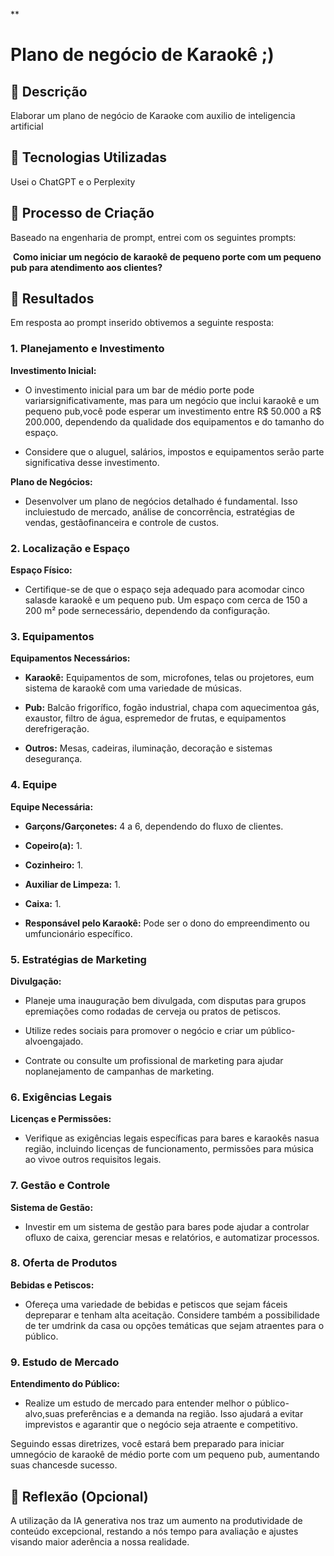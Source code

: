 **

# Plano de negócio de Karaokê ;)

## 📒 Descrição

Elaborar um plano de negócio de Karaoke com auxilio de inteligencia artificial

## 🤖 Tecnologias Utilizadas

Usei o ChatGPT e o Perplexity

## 🧐 Processo de Criação

Baseado na engenharia de prompt, entrei com os seguintes prompts:

 **Como iniciar um negócio de karaokê de pequeno porte com um pequeno pub para atendimento aos clientes?**



## 🚀 Resultados

Em resposta ao prompt inserido obtivemos a seguinte resposta:

### 1. Planejamento e Investimento 

**Investimento Inicial:**

- O investimento inicial para um bar de médio porte pode variarsignificativamente, mas para um negócio que inclui karaokê e um pequeno pub,você pode esperar um investimento entre R$ 50.000 a R$ 200.000, dependendo da qualidade dos equipamentos e do tamanho do espaço.

- Considere que o aluguel, salários, impostos e equipamentos serão parte significativa desse investimento.

**Plano de Negócios:**

- Desenvolver um plano de negócios detalhado é fundamental. Isso incluiestudo de mercado, análise de concorrência, estratégias de vendas, gestãofinanceira e controle de custos.

### 2. Localização e Espaço

**Espaço Físico:**

- Certifique-se de que o espaço seja adequado para acomodar cinco salasde karaokê e um pequeno pub. Um espaço com cerca de 150 a 200 m² pode sernecessário, dependendo da configuração.

### 3. Equipamentos

**Equipamentos Necessários:**

- **Karaokê:** Equipamentos de som, microfones, telas ou projetores, eum sistema de karaokê com uma variedade de músicas.

- **Pub:** Balcão frigorífico, fogão industrial, chapa com aquecimentoa gás, exaustor, filtro de água, espremedor de frutas, e equipamentos derefrigeração.

- **Outros:** Mesas, cadeiras, iluminação, decoração e sistemas desegurança.

### 4. Equipe

**Equipe Necessária:**

- **Garçons/Garçonetes:** 4 a 6, dependendo do fluxo de clientes.

- **Copeiro(a):** 1.

- **Cozinheiro:** 1.

- **Auxiliar de Limpeza:** 1.

- **Caixa:** 1.

- **Responsável pelo Karaokê:** Pode ser o dono do empreendimento ou umfuncionário específico.

### 5. Estratégias de Marketing

**Divulgação:**

- Planeje uma inauguração bem divulgada, com disputas para grupos epremiações como rodadas de cerveja ou pratos de petiscos.

- Utilize redes sociais para promover o negócio e criar um público-alvoengajado.

- Contrate ou consulte um profissional de marketing para ajudar noplanejamento de campanhas de marketing.

### 6. Exigências Legais

**Licenças e Permissões:**

- Verifique as exigências legais específicas para bares e karaokês nasua região, incluindo licenças de funcionamento, permissões para música ao vivoe outros requisitos legais.

### 7. Gestão e Controle

**Sistema de Gestão:**

- Investir em um sistema de gestão para bares pode ajudar a controlar ofluxo de caixa, gerenciar mesas e relatórios, e automatizar processos.

### 8. Oferta de Produtos

**Bebidas e Petiscos:**

- Ofereça uma variedade de bebidas e petiscos que sejam fáceis depreparar e tenham alta aceitação. Considere também a possibilidade de ter umdrink da casa ou opções temáticas que sejam atraentes para o público.

### 9. Estudo de Mercado

**Entendimento do Público:**

- Realize um estudo de mercado para entender melhor o público-alvo,suas preferências e a demanda na região. Isso ajudará a evitar imprevistos e agarantir que o negócio seja atraente e competitivo.

Seguindo essas diretrizes, você estará bem preparado para iniciar umnegócio de karaokê de médio porte com um pequeno pub, aumentando suas chancesde sucesso.

## 💭 Reflexão (Opcional)

A utilização da IA generativa nos traz um aumento na produtividade de conteúdo excepcional, restando a nós tempo para avaliação e ajustes visando maior aderência a nossa realidade.
